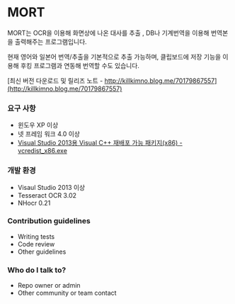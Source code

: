 # MORT #

MORT는 OCR을 이용해 화면상에 나온 대사를 추출 , DB나 기계번역을 이용해 번역본을 출력해주는 프로그램입니다.

현재 영어와 일본어 번역/추출을 기본적으로 추출 가능하며, 클립보드에 저장 기능을 이용해 후킹 프로그램과 연동해 번역할 수도 있습니다.

[최신 버전 다운로드 및 릴리즈 노트 - http://killkimno.blog.me/70179867557](http://killkimno.blog.me/70179867557)

### 요구 사항 ###

* 윈도우 XP 이상
* 넷 프레임 워크 4.0 이상
* [Visual Studio 2013용 Visual C++ 재배포 가능 패키지(x86) - vcredist_x86.exe](http://www.microsoft.com/ko-kr/download/details.aspx?id=8328)

### 개발 환경 ###

* Visaul Studio 2013 이상
* Tesseract OCR 3.02 
* NHocr 0.21

### Contribution guidelines ###

* Writing tests
* Code review
* Other guidelines

### Who do I talk to? ###

* Repo owner or admin
* Other community or team contact
